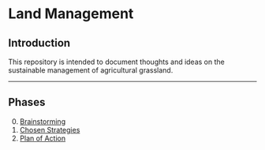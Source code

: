 # Land Management
## Introduction
This repository is intended to document thoughts and ideas on the sustainable management of agricultural grassland.

---

## Phases
0. [Brainstorming](..brainstorming.md)
0. [Chosen Strategies](..chosen-stat.md)
0. [Plan of Action](..action-plan.md)